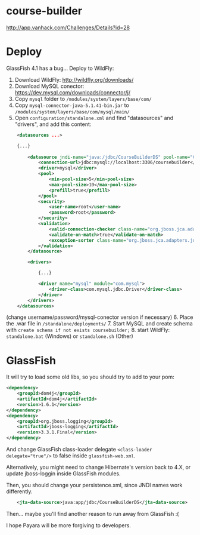 # course-builder
http://app.vanhack.com/Challenges/Details?id=28

# Deploy

GlassFish 4.1 has a bug... Deploy to WildFly:

1. Download WildFly:
http://wildfly.org/downloads/
2. Download MySQL conector:
https://dev.mysql.com/downloads/connector/j/
3. Copy `mysql` folder to `/modules/system/layers/base/com/`
4. Copy `mysql-connector-java-5.1.41-bin.jar` to `/modules/system/layers/base/com/mysql/main/`
5. Open `configuration/standalone.xml` and find "datasources" and "drivers", and add this content:
```xml
    <datasources ...>

    {...}
        
        <datasource jndi-name="java:/jdbc/CourseBuilderDS" pool-name="CourseBuilderDS" enabled="true" use-java-context="true">
            <connection-url>jdbc:mysql://localhost:3306/coursebuilder</connection-url>
            <driver>mysql</driver>
            <pool>
                <min-pool-size>5</min-pool-size>
                <max-pool-size>10</max-pool-size>
                <prefill>true</prefill>
            </pool>
            <security>
                <user-name>root</user-name>
                <password>root</password>
            </security>
            <validation>
                <valid-connection-checker class-name="org.jboss.jca.adapters.jdbc.extensions.mysql.MySQLValidConnectionChecker"/>
                <validate-on-match>true</validate-on-match>
                <exception-sorter class-name="org.jboss.jca.adapters.jdbc.extensions.mysql.MySQLExceptionSorter"/>
            </validation>
        </datasource>

        <drivers>

            {...}

            <driver name="mysql" module="com.mysql">
                <driver-class>com.mysql.jdbc.Driver</driver-class>
            </driver>
        </drivers>
    </datasources>
```
(change username/password/mysql-conector version if necessary)
6. Place the .war file in `/standalone/deployments/`
7. Start MySQL and create schema with `create schema if not exists coursebuilder;`
8. start WildFly: `standalone.bat` (Windows) or `standalone.sh` (Other)

# GlassFish

It will try to load some old libs, so you should try to add to your pom:

```xml
<dependency>
    <groupId>dom4j</groupId>
    <artifactId>dom4j</artifactId>
    <version>1.6.1</version>
</dependency>
<dependency>
    <groupId>org.jboss.logging</groupId>
    <artifactId>jboss-logging</artifactId>
    <version>3.3.1.Final</version>
</dependency>
```

And change GlassFish class-loader delegate `<class-loader delegate="true"/>` to false
inside `glassfish-web.xml`.

Alternatively, you might need to change Hibernate's version back to 4.X, or
update jboss-loggin inside GlassFish modules.

Then, you should change your persistence.xml, since JNDI names work differently.

```xml
    <jta-data-source>java:app/jdbc/CourseBuilderDS</jta-data-source>
```

Then... maybe you'll find another reason to run away from GlassFish :(

I hope Payara will be more forgiving to developers.